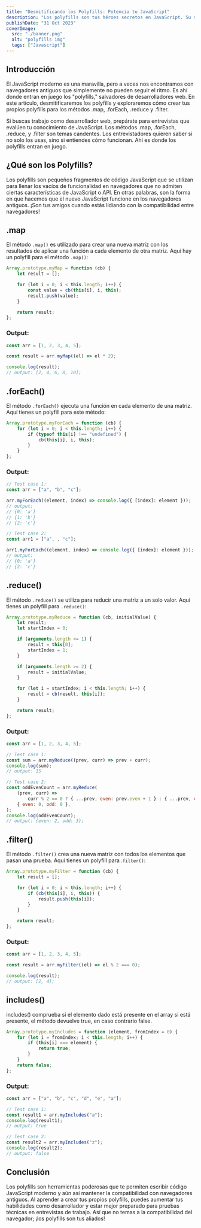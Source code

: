 ```yaml
---
title: "Desmitificando los Polyfills: Potencia tu JavaScript"
description: "Los polyfills son tus héroes secretos en JavaScript. Su misión es hacer que tu código funcione en todos lados, incluso en los rincones más oscuros de la web"
publishDate: "31 Oct 2023"
coverImage:
  src: "./banner.png"
  alt: "polyfills img"
  tags: ["Javascript"]
---
```


## Introducción

El JavaScript moderno es una maravilla, pero a veces nos encontramos con navegadores antiguos que simplemente no pueden seguir el ritmo. Es ahí donde entran en juego los "polyfills," salvadores de desarrolladores web. En este artículo, desmitificaremos los polyfills y exploraremos cómo crear tus propios polyfills para los métodos .map, .forEach, .reduce y .filter.

Si buscas trabajo como desarrollador web, prepárate para entrevistas que evalúen tu conocimiento de JavaScript. Los métodos .map, .forEach, .reduce, y .filter son temas candentes. Los entrevistadores quieren saber si no solo los usas, sino si entiendes cómo funcionan. Ahí es donde los polyfills entran en juego.

## ¿Qué son los Polyfills?

Los polyfills son pequeños fragmentos de código JavaScript que se utilizan para llenar los vacíos de funcionalidad en navegadores que no admiten ciertas características de JavaScript o API. En otras palabras, son la forma en que hacemos que el nuevo JavaScript funcione en los navegadores antiguos. ¡Son tus amigos cuando estás lidiando con la compatibilidad entre navegadores!

## .map

El método `.map()` es utilizado para crear una nueva matriz con los resultados de aplicar una función a cada elemento de otra matriz. Aquí hay un polyfill para el método `.map()`:

```js
Array.prototype.myMap = function (cb) {
	let result = [];

	for (let i = 0; i < this.length; i++) {
		const value = cb(this[i], i, this);
		result.push(value);
	}

	return result;
};
```

### Output:

```js
const arr = [1, 2, 3, 4, 5];

const result = arr.myMap((el) => el * 2);

console.log(result);
// output: [2, 4, 6, 8, 10];
```

## .forEach()

El método `.forEach()` ejecuta una función en cada elemento de una matriz. Aquí tienes un polyfill para este método:

```js
Array.prototype.myForEach = function (cb) {
	for (let i = 0; i < this.length; i++) {
		if (typeof this[i] !== "undefined") {
			cb(this[i], i, this);
		}
	}
};
```

### Output:

```js
// Test case 1:
const arr = ["a", "b", "c"];

arr.myForEach((element, index) => console.log({ [index]: element }));
// output:
// {0: 'a'}
// {1: 'b'}
// {2: 'c'}

// Test case 2:
const arr1 = ["a", , "c"];

arr1.myForEach((element, index) => console.log({ [index]: element }));
// output:
// {0: 'a'}
// {2: 'c'}
```

## .reduce()

El método `.reduce()` se utiliza para reducir una matriz a un solo valor. Aquí tienes un polyfill para `.reduce()`:

```js
Array.prototype.myReduce = function (cb, initialValue) {
	let result;
	let startIndex = 0;

	if (arguments.length <= 1) {
		result = this[0];
		startIndex = 1;
	}

	if (arguments.length >= 2) {
		result = initialValue;
	}

	for (let i = startIndex; i < this.length; i++) {
		result = cb(result, this[i]);
	}

	return result;
};
```

### Output:

```js
const arr = [1, 2, 3, 4, 5];

// Test case 1:
const sum = arr.myReduce((prev, curr) => prev + curr);
console.log(sum);
// output: 15

// Test case 2:
const oddEvenCount = arr.myReduce(
	(prev, curr) =>
		curr % 2 == 0 ? { ...prev, even: prev.even + 1 } : { ...prev, odd: prev.odd + 1 },
	{ even: 0, odd: 0 },
);
console.log(oddEvenCount);
// output: {even: 2, odd: 3};
```

## .filter()

El método `.filter()` crea una nueva matriz con todos los elementos que pasan una prueba. Aquí tienes un polyfill para .`filter()`:

```js
Array.prototype.myFilter = function (cb) {
	let result = [];

	for (let i = 0; i < this.length; i++) {
		if (cb(this[i], i, this)) {
			result.push(this[i]);
		}
	}

	return result;
};
```

### Output:

```js
const arr = [1, 2, 3, 4, 5];

const result = arr.myFilter((el) => el % 2 === 0);

console.log(result);
// output: [2, 4];
```

## includes()

includes() comprueba si el elemento dado está presente en el array si está presente, el método devuelve true, en caso contrario false.

```js
Array.prototype.myIncludes = function (element, fromIndex = 0) {
	for (let i = fromIndex; i < this.length; i++) {
		if (this[i] === element) {
			return true;
		}
	}
	return false;
};
```

### Output:

```js
const arr = ["a", "b", "c", "d", "e", "a"];

// Test case 1:
const result1 = arr.myIncludes("a");
console.log(result1);
// output: true

// Test case 2:
const result2 = arr.myIncludes("z");
console.log(result2);
// output: false
```

## Conclusión

Los polyfills son herramientas poderosas que te permiten escribir código JavaScript moderno y aún así mantener la compatibilidad con navegadores antiguos. Al aprender a crear tus propios polyfills, puedes aumentar tus habilidades como desarrollador y estar mejor preparado para pruebas técnicas en entrevistas de trabajo. Así que no temas a la compatibilidad del navegador; ¡los polyfills son tus aliados!
